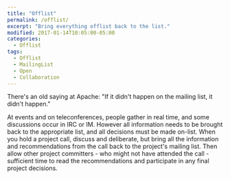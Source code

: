 ```yaml
---
title: "Offlist"
permalink: /offlist/
excerpt: "Bring everything offlist back to the list."
modified: 2017-01-14T10:05:00-05:00
categories:
  - Offlist
tags:
  - Offlist
  - MailingList
  - Open
  - Collaboration
---
```


There's an old saying at Apache: "If it didn't happen on the mailing list, it didn't happen."

At events and on teleconferences, people gather in real time, and some discussions occur in IRC or IM. However all information needs to be brought back to the appropriate list, and all decisions must be made on-list.  When you hold a project call, discuss and deliberate, but bring all the information and recommendations from the call back to the project's mailing list.  Then allow other project committers - who might not have attended the call - sufficient time to read the recommendations and participate in any final project decisions.
